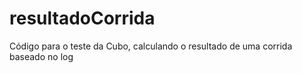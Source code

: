 # resultadoCorrida
Código para o teste da Cubo, calculando o resultado de uma corrida baseado no log

